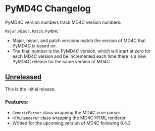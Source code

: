 PyMD4C Changelog
================

PyMD4C version numbers track MD4C version numbers:

    Major.Minor.Patch.PyMD4C

* Major, minor, and patch versions match the version of MD4C that PyMD4C is
  based on.
* The final number is the PyMD4C version, which will start at zero for each
  MD4C version and be incremented each time there is a new PyMD4C release for
  the same version of MD4C.

[Unreleased]
------------

This is the initial release.

### Features:

- `GenericParser` class wrapping the MD4C core parser
- `HTMLRenderer` class wrapping the MD4C HTML renderer
- Written for the upcoming version of MD4C following 0.4.3

[Unreleased]: https://github.com/dominickpastore/pymd4c
